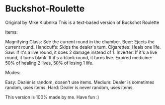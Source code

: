 # Buckshot-Roulette

Original by Mike Klubnika
This is a text-based version of Buckshot Roulette

Items:

Magnifying Glass: See the current round in the chamber.
Beer: Ejects the current round.
Handcuffs: Skips the dealer's turn.
Cigarettes: Heals one life.
Saw: If it's a live round, it does 2 damage instead of 1.
Inverter: If it's a live round, it turns blank. If it's a blank round, it turns live.
Expired medicine: 50% of healing 2 lives, 50% of losing 1 life.


Modes:

Easy: Dealer is random, dosen't use items.
Medium: Dealer is sometimes random, uses items.
Hard: Dealer is never random, uses items.


This version is 100% made by me.
Have fun :)
